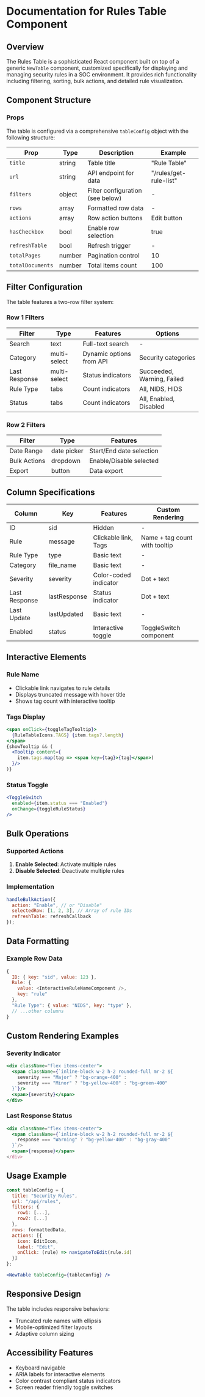 # Documentation for Rules Table Component

## Overview
The Rules Table is a sophisticated React component built on top of a generic `NewTable` component, customized specifically for displaying and managing security rules in a SOC environment. It provides rich functionality including filtering, sorting, bulk actions, and detailed rule visualization.

## Component Structure

### Props
The table is configured via a comprehensive `tableConfig` object with the following structure:

| Prop | Type | Description | Example |
|------|------|-------------|---------|
| `title` | string | Table title | "Rule Table" |
| `url` | string | API endpoint for data | "/rules/get-rule-list" |
| `filters` | object | Filter configuration (see below) | - |
| `rows` | array | Formatted row data | - |
| `actions` | array | Row action buttons | Edit button |
| `hasCheckbox` | bool | Enable row selection | true |
| `refreshTable` | bool | Refresh trigger | - |
| `totalPages` | number | Pagination control | 10 |
| `totalDocuments` | number | Total items count | 100 |

## Filter Configuration
The table features a two-row filter system:

### Row 1 Filters
| Filter | Type | Features | Options |
|--------|------|----------|---------|
| Search | text | Full-text search | - |
| Category | multi-select | Dynamic options from API | Security categories |
| Last Response | multi-select | Status indicators | Succeeded, Warning, Failed |
| Rule Type | tabs | Count indicators | All, NIDS, HIDS |
| Status | tabs | Count indicators | All, Enabled, Disabled |

### Row 2 Filters
| Filter | Type | Features |
|--------|------|----------|
| Date Range | date picker | Start/End date selection |
| Bulk Actions | dropdown | Enable/Disable selected |
| Export | button | Data export |

## Column Specifications

| Column | Key | Features | Custom Rendering |
|--------|-----|----------|------------------|
| ID | sid | Hidden | - |
| Rule | message | Clickable link, Tags | Name + tag count with tooltip |
| Rule Type | type | Basic text | - |
| Category | file_name | Basic text | - |
| Severity | severity | Color-coded indicator | Dot + text |
| Last Response | lastResponse | Status indicator | Dot + text |
| Last Update | lastUpdated | Basic text | - |
| Enabled | status | Interactive toggle | ToggleSwitch component |

## Interactive Elements

### Rule Name
- Clickable link navigates to rule details
- Displays truncated message with hover title
- Shows tag count with interactive tooltip

### Tags Display
```jsx
<span onClick={toggleTagTooltip}>
  {RuleTableIcons.TAGS} {item.tags?.length}
</span>
{showTooltip && (
  <Tooltip content={
    item.tags.map(tag => <span key={tag}>{tag}</span>)
  }/>
)}
```

### Status Toggle
```jsx
<ToggleSwitch
  enabled={item.status === "Enabled"}
  onChange={toggleRuleStatus}
/>
```

## Bulk Operations

### Supported Actions
1. **Enable Selected**: Activate multiple rules
2. **Disable Selected**: Deactivate multiple rules

### Implementation
```jsx
handleBulkAction({
  action: "Enable", // or "Disable"
  selectedRow: [1, 2, 3], // Array of rule IDs
  refreshTable: refreshCallback
});
```

## Data Formatting

### Example Row Data
```js
{
  ID: { key: "sid", value: 123 },
  Rule: {
    value: <InteractiveRuleNameComponent />,
    key: "rule" 
  },
  "Rule Type": { value: "NIDS", key: "type" },
  // ...other columns
}
```

## Custom Rendering Examples

### Severity Indicator
```jsx
<div className="flex items-center">
  <span className={`inline-block w-2 h-2 rounded-full mr-2 ${
    severity === "Major" ? "bg-orange-400" : 
    severity === "Minor" ? "bg-yellow-400" : "bg-green-400"
  }`}/>
  <span>{severity}</span>
</div>
```

### Last Response Status
```jsx
<div className="flex items-center">
  <span className={`inline-block w-2 h-2 rounded-full mr-2 ${
    response === "Warning" ? "bg-yellow-400" : "bg-gray-400"
  }`/>
  <span>{response}</span>
</div>
```

## Usage Example

```jsx
const tableConfig = {
  title: "Security Rules",
  url: "/api/rules",
  filters: {
    row1: [...],
    row2: [...]
  },
  rows: formattedData,
  actions: [{
    icon: EditIcon,
    label: "Edit",
    onClick: (rule) => navigateToEdit(rule.id)
  }]
};

<NewTable tableConfig={tableConfig} />
```

## Responsive Design
The table includes responsive behaviors:
- Truncated rule names with ellipsis
- Mobile-optimized filter layouts
- Adaptive column sizing

## Accessibility Features
- Keyboard navigable
- ARIA labels for interactive elements
- Color contrast compliant status indicators
- Screen reader friendly toggle switches
